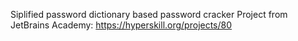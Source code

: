 Siplified password dictionary based password cracker
Project from JetBrains Academy: https://hyperskill.org/projects/80
